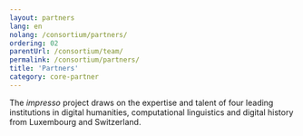 ```yaml
---
layout: partners
lang: en
nolang: /consortium/partners/
ordering: 02
parentUrl: /consortium/team/
permalink: /consortium/partners/
title: 'Partners'
category: core-partner
---
```


The _impresso_ project draws on the expertise and talent of four leading institutions in digital humanities, computational linguistics and digital history from Luxembourg and Switzerland.
